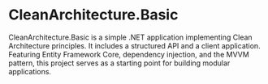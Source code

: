 # CleanArchitecture.Basic
CleanArchitecture.Basic is a simple .NET application implementing Clean Architecture principles. It includes a structured API and a client application. Featuring Entity Framework Core, dependency injection, and the MVVM pattern, this project serves as a starting point for building modular applications.
